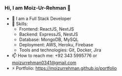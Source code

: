 ### Hi, I am Moiz-Ur-Rehman 👋


- 💬 I am a Full Stack Developer
- 🔭 Skills:
    - Frontend: ReactJS, NextJS
    - Backend: ExpressJS, NestJS
    - Database: MongoDB, MySQL
    - Deployment: AWS, Heroku, Firebase
    - Tools and technologies: Git, Docker, Jira
- 📫 How to reach me: +92 343 5995776 or moizurrehman0341@gmail.com
- ⚡ Portfolio: https://moizurrehman.github.io/portfolio
